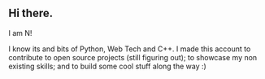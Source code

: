 ## Hi there. 

I am N!

I know its and bits of Python, Web Tech and C++. I made this account to contribute to open source projects (still figuring out); to showcase my non existing skills; and to build some cool stuff along the way :) 

